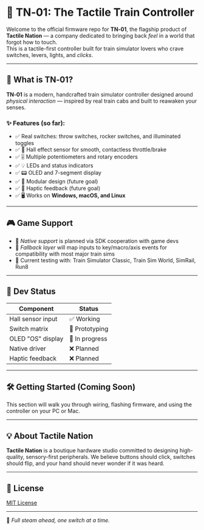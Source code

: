 # 🚆 TN‑01: The Tactile Train Controller

Welcome to the official firmware repo for **TN‑01**, the flagship product of **Tactile Nation** — a company dedicated to bringing back *feel* in a world that forgot how to touch.  
This is a tactile-first controller built for train simulator lovers who crave switches, levers, lights, and *clicks*.

---

## 🎯 What is TN‑01?

**TN‑01** is a modern, handcrafted train simulator controller designed around *physical interaction* — inspired by real train cabs and built to reawaken your senses.

### ✨ Features (so far):
- ✅ Real switches: throw switches, rocker switches, and illuminated toggles  
- ✅ 🧲 Hall effect sensor for smooth, contactless throttle/brake  
- ✅ 🎚️ Multiple potentiometers and rotary encoders  
- ✅ 💡 LEDs and status indicators  
- ✅ 📟 OLED and 7-segment display  
- ✅ 🔄 Modular design (future goal)  
- ✅ 🧠 Haptic feedback (future goal)  
- ✅ 🖥️ Works on **Windows, macOS, and Linux**

---

## 🎮 Game Support

- 🧩 *Native support* is planned via SDK cooperation with game devs  
- 🧰 *Fallback layer* will map inputs to key/macro/axis events for compatibility with most major train sims  
- 🚧 Current testing with: Train Simulator Classic, Train Sim World, SimRail, Run8

---

## 🧰 Dev Status

| Component         | Status     |
|------------------|------------|
| Hall sensor input| ✅ Working |
| Switch matrix     | 🔄 Prototyping |
| OLED "OS" display | 🧪 In progress |
| Native driver     | ❌ Planned |
| Haptic feedback   | ❌ Planned |

---

## 🛠️ Getting Started (Coming Soon)

This section will walk you through wiring, flashing firmware, and using the controller on your PC or Mac.

---

## 💡 About Tactile Nation

**Tactile Nation** is a boutique hardware studio committed to designing high-quality, sensory-first peripherals. We believe buttons should click, switches should flip, and your hand should never wonder if it was heard.

---

## 📄 License

[MIT License](LICENSE)

---

🚂 *Full steam ahead, one switch at a time.*